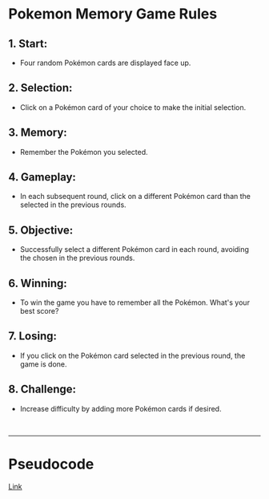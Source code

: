 <div class="rules">

# Pokemon Memory Game Rules

## 1. Start:

- Four random Pokémon cards are displayed face up.

## 2. Selection:

- Click on a Pokémon card of your choice to make the initial selection.

## 3. Memory:

- Remember the Pokémon you selected.

## 4. Gameplay:

- In each subsequent round, click on a different Pokémon card than the selected in the previous rounds.

## 5. Objective:

- Successfully select a different Pokémon card in each round, avoiding the chosen in the previous rounds.

## 6. Winning:

- To win the game you have to remember all the Pokémon. What's your best score?

## 7. Losing:

- If you click on the Pokémon card selected in the previous round, the game is done.

## 8. Challenge:

- Increase difficulty by adding more Pokémon cards if desired.

</div>
<br>

---

# Pseudocode

[Link](./pseudoc.md)

